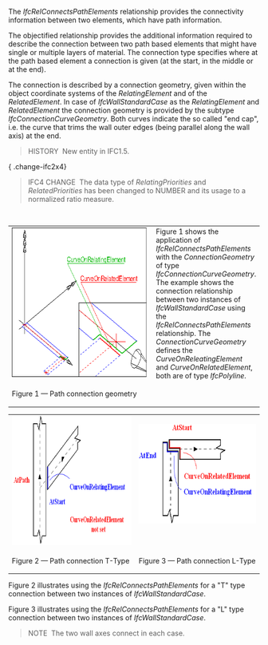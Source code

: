 ﻿The _IfcRelConnectsPathElements_ relationship provides the connectivity information between two elements, which have path information.

The objectified relationship provides the additional information required to describe the connection between two path based elements that might have single or multiple layers of material. The connection type specifies where at the path based element a connection is given (at the start, in the middle or at the end).

The connection is described by a connection geometry, given within the object coordinate systems of the _RelatingElement_ and of the _RelatedElement_. In case of _IfcWallStandardCase_ as the _RelatingElement_ and _RelatedElement_ the connection geometry is provided by the subtype _IfcConnectionCurveGeometry_. Both curves indicate the so called "end cap", i.e. the curve that trims the wall outer edges (being parallel along the wall axis) at the end.

> HISTORY&nbsp; New entity in IFC1.5.

{ .change-ifc2x4}
> IFC4 CHANGE&nbsp; The data type of _RelatingPriorities_ and _RelatedPriorities_ has been changed to NUMBER and its usage to a normalized ratio measure.

&nbsp;

<table cellpadding="2" cellspacing="2">
      <tr valign="top">
        <td valign="top" align="left" width="410">
          <img src="../../../../../../figures/ifcrelconnectspathelements-fig1.png" alt="wall connection" width="400" height="300" border="0">
        </td>
				<td>Figure 1 shows the application of
      <em>IfcRelConnectsPathElements</em> with the
      <em>ConnectionGeometry</em> of type
      <em>IfcConnectionCurveGeometry</em>. The example shows the
      connection relationship between two instances of
      <em>IfcWallStandardCase</em> using the
      <em>IfcRelConnectsPathElements</em> relationship. The
      <em>ConnectionCurveGeometry</em> defines the
      <em>CurveOnReleatingElement</em> and
      <em>CurveOnRelatedElement</em>, both are of type
      <em>IfcPolyline</em>.</td>
      </tr>
      <tr>
        <td>
          <p class="figure">Figure 1 &mdash; Path connection geometry</p>
        </td>
        <td></td>
      </tr>
    </table>

<table cellpadding="2" cellspacing="2">
      <tr valign="top">
        <td valign="top" align="left" width="410">
          <img src="../../../../../../figures/ifcrelconnectspathelements-fig3.png" alt="wall connection" width="400" height="260" border="0">
        </td>
        <td valign="top" align="left">
          &nbsp;<img src="../../../../../../figures/ifcrelconnectspathelements-fig2.png" alt="wall connection" width="320" height="200" border="0">
        </td>
      </tr>
      <tr valign="top">
        <td valign="top" align="left" width="410">
          <p class="figure">Figure 2 &mdash; Path connection T-Type</p>
        </td>
        <td valign="top" align="left" width="400">
          <p class="figure">Figure 3 &mdash; Path connection L-Type</p>
        </td>
      </tr>
    </table>

Figure 2 illustrates using the _IfcRelConnectsPathElements_ for a "T" type connection between two instances of _IfcWallStandardCase_.

Figure 3 illustrates using the _IfcRelConnectsPathElements_ for a "L" type connection between two instances of _IfcWallStandardCase_.

> NOTE&nbsp; The two wall axes connect in each case.